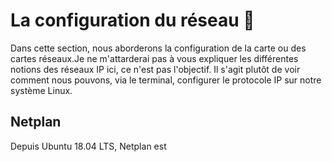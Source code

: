 # La configuration du réseau 🛜

Dans cette section, nous aborderons la configuration de la carte ou des cartes réseaux.Je ne m'attarderai pas à vous expliquer les différentes notions des réseaux IP ici, ce n'est pas l'objectif. Il s'agit plutôt de voir comment nous pouvons, via le terminal, configurer le protocole IP sur notre système Linux.

## Netplan

Depuis Ubuntu 18.04 LTS, Netplan est
